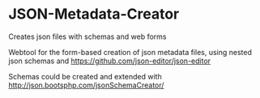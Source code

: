 # JSON-Metadata-Creator
Creates json files with schemas and web forms

Webtool for the form-based creation of json metadata files,
using nested json schemas and https://github.com/json-editor/json-editor

Schemas could be created and extended with http://json.bootsphp.com/jsonSchemaCreator/
